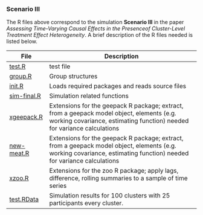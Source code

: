### Scenario III

The R files above correspond to the simulation **Scenario III** in the paper *Assessing Time-Varying Causal Effects in the Presenceof Cluster-Level Treatment Effect Heterogeneity*. A brief description of the R files needed is listed below.

File | Description
---- | ----
[test.R](test.R) | test file
[group.R](group.R) | Group structures
[init.R](init.R) | Loads required packages and reads source files
[sim-final.R](sim-final.R) | Simulation related functions
[xgeepack.R](xgeepack.R) | Extensions for the geepack R package; extract, from a geepack model object, elements (e.g. working covariance, estimating function) needed for variance calculations
[new-meat.R](new-meat.R) | Extensions for the geepack R package; extract, from a geepack model object, elements (e.g. working covariance, estimating function) needed for variance calculations
[xzoo.R](xzoo.R) | Extensions for the zoo R package; apply lags, difference, rolling summaries to a sample of time series
[test.RData](test.RData) | Simulation results for 100 clusters with 25 participants every cluster. 






